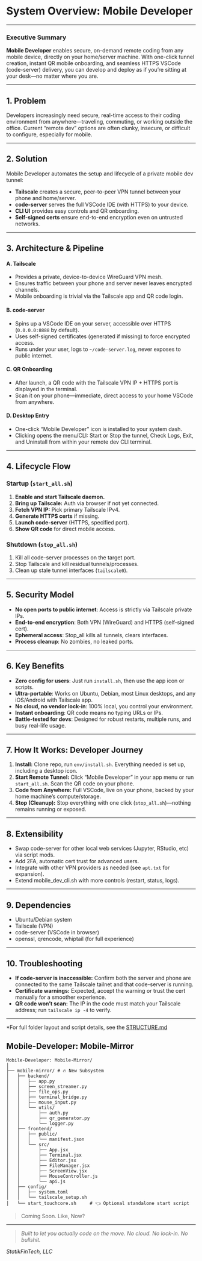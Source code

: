 # System Overview: Mobile Developer

---

### Executive Summary

**Mobile Developer** enables secure, on-demand remote coding from any mobile device, directly on your home/server machine. With one-click tunnel creation, instant QR mobile onboarding, and seamless HTTPS VSCode (code-server) delivery, you can develop and deploy as if you’re sitting at your desk—no matter where you are.

---

## 1. Problem

Developers increasingly need secure, real-time access to their coding environment from anywhere—traveling, commuting, or working outside the office. Current “remote dev” options are often clunky, insecure, or difficult to configure, especially for mobile.

---

## 2. Solution

Mobile Developer automates the setup and lifecycle of a private mobile dev tunnel:

- **Tailscale** creates a secure, peer-to-peer VPN tunnel between your phone and home/server.
- **code-server** serves the full VSCode IDE (with HTTPS) to your device.
- **CLI UI** provides easy controls and QR onboarding.
- **Self-signed certs** ensure end-to-end encryption even on untrusted networks.

---

## 3. Architecture & Pipeline

#### **A. Tailscale**

- Provides a private, device-to-device WireGuard VPN mesh.
- Ensures traffic between your phone and server never leaves encrypted channels.
- Mobile onboarding is trivial via the Tailscale app and QR code login.

#### **B. code-server**

- Spins up a VSCode IDE on your server, accessible over HTTPS (`0.0.0.0:8888` by default).
- Uses self-signed certificates (generated if missing) to force encrypted access.
- Runs under your user, logs to `~/code-server.log`, never exposes to public internet.

#### **C. QR Onboarding**

- After launch, a QR code with the Tailscale VPN IP + HTTPS port is displayed in the terminal.
- Scan it on your phone—immediate, direct access to your home VSCode from anywhere.

#### **D. Desktop Entry**

- One-click “Mobile Developer” icon is installed to your system dash.
- Clicking opens the menu/CLI: Start or Stop the tunnel, Check Logs, Exit, and Uninstall from within your remote dev CLI terminal.

---

## 4. Lifecycle Flow

### Startup (`start_all.sh`)
1. **Enable and start Tailscale daemon.**
2. **Bring up Tailscale:** Auth via browser if not yet connected.
3. **Fetch VPN IP:** Pick primary Tailscale IPv4.
4. **Generate HTTPS certs** if missing.
5. **Launch code-server** (HTTPS, specified port).
6. **Show QR code** for direct mobile access.

### Shutdown (`stop_all.sh`)
1. Kill all code-server processes on the target port.
2. Stop Tailscale and kill residual tunnels/processes.
3. Clean up stale tunnel interfaces (`tailscale0`).

---

## 5. Security Model

- **No open ports to public internet**: Access is strictly via Tailscale private IPs.
- **End-to-end encryption**: Both VPN (WireGuard) and HTTPS (self-signed cert).
- **Ephemeral access**: Stop_all kills all tunnels, clears interfaces.
- **Process cleanup**: No zombies, no leaked ports.

---

## 6. Key Benefits

- **Zero config for users**: Just run `install.sh`, then use the app icon or scripts.
- **Ultra-portable**: Works on Ubuntu, Debian, most Linux desktops, and any iOS/Android with Tailscale app.
- **No cloud, no vendor lock-in**: 100% local, you control your environment.
- **Instant onboarding**: QR code means no typing URLs or IPs.
- **Battle-tested for devs**: Designed for robust restarts, multiple runs, and busy real-life usage.

---

## 7. How It Works: Developer Journey

1. **Install:** Clone repo, run `env/install.sh`. Everything needed is set up, including a desktop icon.
2. **Start Remote Tunnel:** Click “Mobile Developer” in your app menu or run `start_all.sh`. Scan the QR code on your phone.
3. **Code from Anywhere:** Full VSCode, live on your phone, backed by your home machine’s compute/storage.
4. **Stop (Cleanup):** Stop everything with one click (`stop_all.sh`)—nothing remains running or exposed.

---

## 8. Extensibility

- Swap code-server for other local web services (Jupyter, RStudio, etc) via script mods.
- Add 2FA, automatic cert trust for advanced users.
- Integrate with other VPN providers as needed (see `apt.txt` for expansion).
- Extend mobile_dev_cli.sh with more controls (restart, status, logs).

---

## 9. Dependencies

- Ubuntu/Debian system
- Tailscale (VPN)
- code-server (VSCode in browser)
- openssl, qrencode, whiptail (for full experience)

---

## 10. Troubleshooting

- **If code-server is inaccessible:** Confirm both the server and phone are connected to the same Tailscale tailnet and that code-server is running.
- **Certificate warnings:** Expected, accept the warning or trust the cert manually for a smoother experience.
- **QR code won’t scan:** The IP in the code must match your Tailscale address; run `tailscale ip -4` to verify.

---

*For full folder layout and script details, see the [STRUCTURE.md](https://github.com/statikfintechllc/Mobile-Developer/blob/master/STRUCTURE.md)

## Mobile-Developer: Mobile-Mirror
```text
Mobile-Developer: Mobile-Mirror/
│
├── mobile-mirror/ # 🔥 New Subsystem
│   ├── backend/
│   │   ├── app.py
│   │   ├── screen_streamer.py
│   │   ├── file_ops.py
│   │   ├── terminal_bridge.py
│   │   ├── mouse_input.py
│   │   └── utils/
│   │       ├── auth.py
│   │       ├── qr_generator.py
│   │       └── logger.py
│   ├── frontend/
│   │   ├── public/
│   │   │   └── manifest.json
│   │   └── src/
│   │       ├── App.jsx
│   │       ├── Terminal.jsx
│   │       ├── Editor.jsx
│   │       ├── FileManager.jsx
│   │       ├── ScreenView.jsx
│   │       ├── MouseController.js
│   │       └── api.js
│   ├── config/
│   │   ├── system.toml
│   │   └── tailscale_setup.sh
│   └── start_touchcore.sh     # 👈 Optional standalone start script       
```

> Coming Soon. Like, Now?

---

> *Built to let you *actually* code on the move. No cloud. No lock-in. No bullshit.*

*StatikFinTech, LLC*
